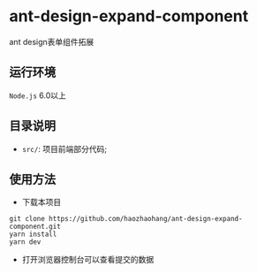 # ant-design-expand-component
ant design表单组件拓展

## 运行环境
`Node.js` 6.0以上

## 目录说明
- `src/`: 项目前端部分代码;

## 使用方法
* 下载本项目
```
git clone https://github.com/haozhaohang/ant-design-expand-component.git
yarn install
yarn dev
```

* 打开浏览器控制台可以查看提交的数据
